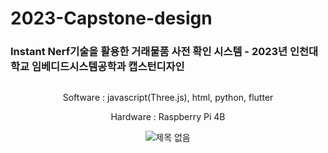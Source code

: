 # 2023-Capstone-design

### Instant Nerf기술을 활용한 거래물품 사전 확인 시스템 - 2023년 인천대학교 임베디드시스템공학과 캡스턴디자인
<dev>
   <p align="center" style="font-size: 30px;">
  </p>
  <p align="center">
  Software : javascript(Three.js), html, python, flutter
  </p>
  <p align="center">
  Hardware : Raspberry Pi 4B
  </p>
  <p align="center">
  <img src="https://user-images.githubusercontent.com/114638557/235033286-cc04eace-e265-4f16-918e-3dc2035877e2.png" alt="제목 없음">
  </p>
</dev>
